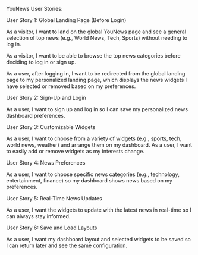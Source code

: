 YouNews User Stories:

User Story 1: Global Landing Page (Before Login)

As a visitor, I want to land on the global YouNews page and see a general selection of top news (e.g., World News, Tech, Sports) without needing to log in.

As a visitor, I want to be able to browse the top news categories before deciding to log in or sign up.

As a user, after logging in, I want to be redirected from the global landing page to my personalized landing page, which displays the news widgets I have selected or removed based on my preferences.

User Story 2: Sign-Up and Login

As a user, I want to sign up and log in so I can save my personalized news dashboard preferences.

User Story 3: Customizable Widgets

As a user, I want to choose from a variety of widgets (e.g., sports, tech, world news, weather) and arrange them on my dashboard.
As a user, I want to easily add or remove widgets as my interests change.

User Story 4: News Preferences

As a user, I want to choose specific news categories (e.g., technology, entertainment, finance) so my dashboard shows news based on my preferences.

User Story 5: Real-Time News Updates

As a user, I want the widgets to update with the latest news in real-time so I can always stay informed.

User Story 6: Save and Load Layouts

As a user, I want my dashboard layout and selected widgets to be saved so I can return later and see the same configuration.
